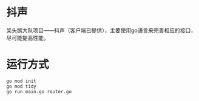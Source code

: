 # 抖声
呆头鹅大队项目——抖声（客户端已提供），主要使用go语言来完善相应的接口，尽可能提高性能。
# 运行方式
```
go mod init
go mod tidy
go run main.go router.go
```
